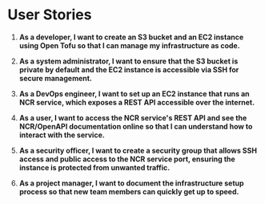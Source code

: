 # User Stories

1. **As a developer, I want to create an S3 bucket and an EC2 instance using Open Tofu so that I can manage my infrastructure as code.**

2. **As a system administrator, I want to ensure that the S3 bucket is private by default and the EC2 instance is accessible via SSH for secure management.**

3. **As a DevOps engineer, I want to set up an EC2 instance that runs an NCR service, which exposes a REST API accessible over the internet.**

4. **As a user, I want to access the NCR service's REST API and see the NCR/OpenAPI documentation online so that I can understand how to interact with the service.**

5. **As a security officer, I want to create a security group that allows SSH access and public access to the NCR service port, ensuring the instance is protected from unwanted traffic.**

6. **As a project manager, I want to document the infrastructure setup process so that new team members can quickly get up to speed.**

